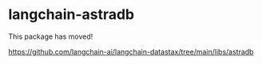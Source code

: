 # langchain-astradb

This package has moved!

https://github.com/langchain-ai/langchain-datastax/tree/main/libs/astradb
